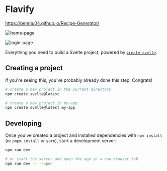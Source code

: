 # Flavify

https://benniu04.github.io/Recipe-Generator/ 

![home-page](https://github.com/user-attachments/assets/48e6e17c-d704-48dc-b6a2-634554914970)

![login-page](https://github.com/user-attachments/assets/02ed92f6-97b9-4619-a579-164f773e55e2)


Everything you need to build a Svelte project, powered by [`create-svelte`](https://github.com/sveltejs/kit/tree/main/packages/create-svelte).

## Creating a project

If you're seeing this, you've probably already done this step. Congrats!

```bash
# create a new project in the current directory
npm create svelte@latest

# create a new project in my-app
npm create svelte@latest my-app
```

## Developing

Once you've created a project and installed dependencies with `npm install` (or `pnpm install` or `yarn`), start a development server:

```bash
npm run dev

# or start the server and open the app in a new browser tab
npm run dev -- --open
```
